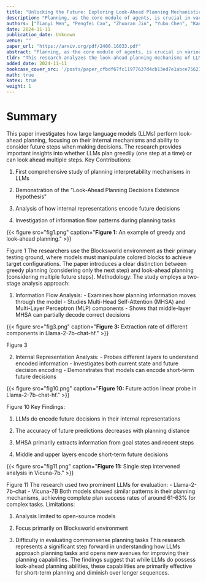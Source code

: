 ```yaml
---
title: "Unlocking the Future: Exploring Look-Ahead Planning Mechanistic Interpretability in Large Language Models"
description: "Planning, as the core module of agents, is crucial in various fields such as embodied agents, web navigation, and tool using. With the development of large language models (LLMs), some researchers tre"
authors: ["Tianyi Men", "Pengfei Cao", "Zhuoran Jin", "Yubo Chen", "Kang Liu", "Jun Zhao"]
date: 2024-11-11
publication_date: Unknown
venue: ""
paper_url: "https://arxiv.org/pdf/2406.16033.pdf"
abstract: "Planning, as the core module of agents, is crucial in various fields such as embodied agents, web navigation, and tool using. With the development of large language models (LLMs), some researchers treat large language models as intelligent agents to stimulate and evaluate their planning capabilities. However, the planning mechanism is still unclear. In this work, we focus on exploring the look-ahead planning mechanism in large language models from the perspectives of information flow and internal representations. First, we study how planning is done internally by analyzing the multi-layer perception (MLP) and multi-head self-attention (MHSA) components at the last token. We find that the output of MHSA in the middle layers at the last token can directly decode the decision to some extent. Based on this discovery, we further trace the source of MHSA by information flow, and we reveal that MHSA extracts information from spans of the goal states and recent steps. According to information flow, we continue to study what information is encoded within it. Specifically, we explore whether future decisions have been considered in advance in the representation of flow. We demonstrate that the middle and upper layers encode a few short-term future decisions. Overall, our research analyzes the look-ahead planning mechanisms of LLMs, facilitating future research on LLMs performing planning tasks."
tldr: "This research analyzes the look-ahead planning mechanisms of LLMs, facilitating future research on LLMs performing planning tasks and finding that the output of MHSA in the middle layers at the last token can directly decode the decision to some extent."
added_date: 2024-11-11
bookcase_cover_src: '/posts/paper_cfbdf67fc11977637d4cb13ed7e1abce75623796/thumbnail.png'
math: true
katex: true
weight: 1
---
```


# Summary

This paper investigates how large language models (LLMs) perform look-ahead planning, focusing on their internal mechanisms and ability to consider future steps when making decisions. The research provides important insights into whether LLMs plan greedily (one step at a time) or can look ahead multiple steps. Key Contributions: 

1. First comprehensive study of planning interpretability mechanisms in LLMs 

2. Demonstration of the "Look-Ahead Planning Decisions Existence Hypothesis" 

3. Analysis of how internal representations encode future decisions 

4. Investigation of information flow patterns during planning tasks 

{{< figure src="fig1.png" caption="**Figure 1:** An example of greedy and look-ahead planning." >}}

Figure 1 The researchers use the Blocksworld environment as their primary testing ground, where models must manipulate colored blocks to achieve target configurations. The paper introduces a clear distinction between greedy planning (considering only the next step) and look-ahead planning (considering multiple future steps). Methodology: The study employs a two-stage analysis approach: 

1. Information Flow Analysis: - Examines how planning information moves through the model - Studies Multi-Head Self-Attention (MHSA) and Multi-Layer Perceptron (MLP) components - Shows that middle-layer MHSA can partially decode correct decisions 

{{< figure src="fig3.png" caption="**Figure 3:** Extraction rate of different components in Llama-2-7b-chat-hf." >}}

Figure 3 

2. Internal Representation Analysis: - Probes different layers to understand encoded information - Investigates both current state and future decision encoding - Demonstrates that models can encode short-term future decisions 

{{< figure src="fig10.png" caption="**Figure 10:** Future action linear probe in Llama-2-7b-chat-hf." >}}

Figure 10 Key Findings: 

1. LLMs do encode future decisions in their internal representations 

2. The accuracy of future predictions decreases with planning distance 

3. MHSA primarily extracts information from goal states and recent steps 

4. Middle and upper layers encode short-term future decisions 

{{< figure src="fig11.png" caption="**Figure 11:** Single step intervened analysis in Vicuna-7b." >}}

Figure 11 The research used two prominent LLMs for evaluation: - Llama-2-7b-chat - Vicuna-7B Both models showed similar patterns in their planning mechanisms, achieving complete plan success rates of around 61-63% for complex tasks. Limitations: 

1. Analysis limited to open-source models 

2. Focus primarily on Blocksworld environment 

3. Difficulty in evaluating commonsense planning tasks This research represents a significant step forward in understanding how LLMs approach planning tasks and opens new avenues for improving their planning capabilities. The findings suggest that while LLMs do possess look-ahead planning abilities, these capabilities are primarily effective for short-term planning and diminish over longer sequences.